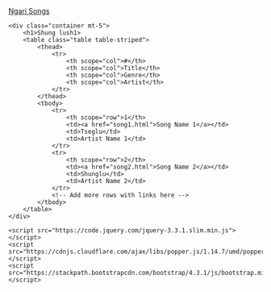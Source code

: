<!DOCTYPE html>
<html lang="en">

<head>
    <meta charset="UTF-8">
    <meta http-equiv="X-UA-Compatible" content="IE=edge">
    <meta name="viewport" content="width=device-width, initial-scale=1.0">
    <title>Shung lu</title>
    <link href="https://stackpath.bootstrapcdn.com/bootstrap/4.3.1/css/bootstrap.min.css" rel="stylesheet">
</head>

<body>
    <nav class="navbar navbar-light bg-light">
        <a class="navbar-brand" href="#">Ngari Songs</a>
    </nav>
    
    <div class="container mt-5">
        <h1>Shung lush1>
        <table class="table table-striped">
            <thead>
                <tr>
                    <th scope="col">#</th>
                    <th scope="col">Title</th>
                    <th scope="col">Genre</th>
                    <th scope="col">Artist</th>
                </tr>
            </thead>
            <tbody>
                <tr>
                    <th scope="row">1</th>
                    <td><a href="song1.html">Song Name 1</a></td>
                    <td>Tseglu</td>
                    <td>Artist Name 1</td>
                </tr>
                <tr>
                    <th scope="row">2</th>
                    <td><a href="song2.html">Song Name 2</a></td>
                    <td>Shunglu</td>
                    <td>Artist Name 2</td>
                </tr>
                <!-- Add more rows with links here -->
            </tbody>
        </table>
    </div>

    <script src="https://code.jquery.com/jquery-3.3.1.slim.min.js"></script>
    <script src="https://cdnjs.cloudflare.com/ajax/libs/popper.js/1.14.7/umd/popper.min.js"></script>
    <script src="https://stackpath.bootstrapcdn.com/bootstrap/4.3.1/js/bootstrap.min.js"></script>
</body>

</html>
